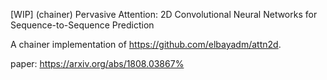 [WIP] (chainer) Pervasive Attention: 2D Convolutional Neural Networks for Sequence-to-Sequence Prediction

A chainer implementation of https://github.com/elbayadm/attn2d.

paper: https://arxiv.org/abs/1808.03867%                                                                                                                                                                   